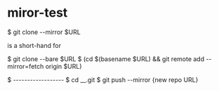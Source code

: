 # miror-test

$ git clone --mirror $URL


is a short-hand for

$ git clone --bare $URL
$ (cd $(basename $URL) && git remote add --mirror=fetch origin $URL)

$ ------------------
$ cd __.git
$ git push --mirror {new repo URL}
